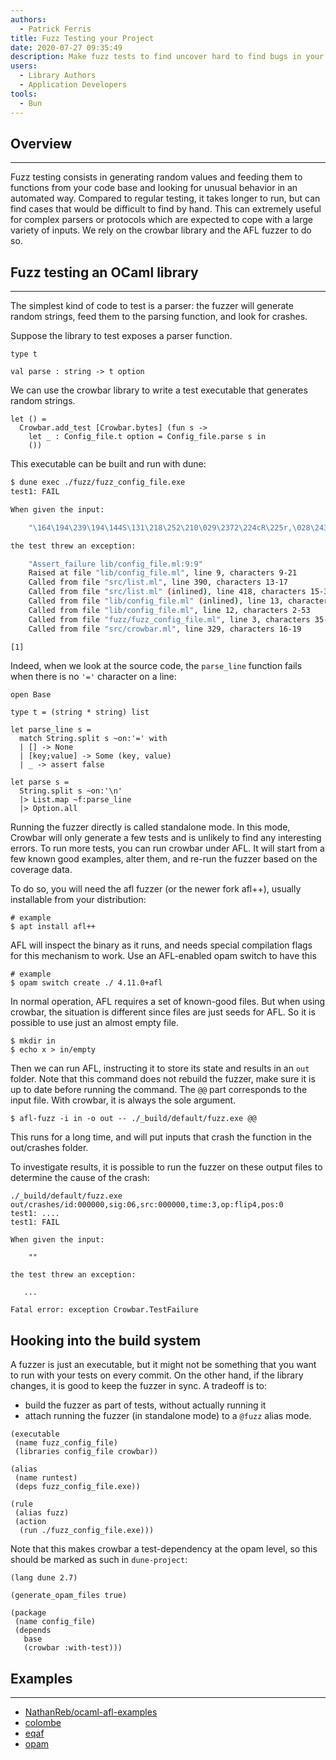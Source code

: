 ```yaml
---
authors:
  - Patrick Ferris
title: Fuzz Testing your Project
date: 2020-07-27 09:35:49
description: Make fuzz tests to find uncover hard to find bugs in your code
users:
  - Library Authors
  - Application Developers 
tools:
  - Bun 
---
```


## Overview

---

Fuzz testing consists in generating random values and feeding them to functions from your code base and looking for unusual behavior in an automated way. Compared to regular testing, it takes longer to run, but can find cases that would be difficult to find by hand.
This can extremely useful for complex parsers or protocols which are expected to cope with a large variety of inputs.
We rely on the crowbar library and the AFL fuzzer to do so.

## Fuzz testing an OCaml library

---

The simplest kind of code to test is a parser: the fuzzer will generate random strings, feed them to the parsing function, and look for crashes.

Suppose the library to test exposes a parser function.

<!-- $MDX file=examples/parser/lib/config_file.mli -->
```
type t

val parse : string -> t option
```

We can use the crowbar library to write a test executable that generates random strings.

<!-- $MDX file=examples/parser/fuzz/fuzz_config_file.ml -->
```
let () =
  Crowbar.add_test [Crowbar.bytes] (fun s ->
    let _ : Config_file.t option = Config_file.parse s in
    ())
```

This executable can be built and run with dune:

<!-- TK no highlight -->

```sh dir=examples/parser
$ dune exec ./fuzz/fuzz_config_file.exe
test1: FAIL

When given the input:

    "\164\194\239\194\144S\131\218\252\210\029\2372\224cR\225r,\028\243\159\139m\004\018\254\152\016\207\176>\194\r\245#\189\128\n\179]\007\251\162O\247\134\1655\173\006\019\216\024W\182\219\245u\145%O\026\193"

the test threw an exception:

    "Assert_failure lib/config_file.ml:9:9"
    Raised at file "lib/config_file.ml", line 9, characters 9-21
    Called from file "src/list.ml", line 390, characters 13-17
    Called from file "src/list.ml" (inlined), line 418, characters 15-31
    Called from file "lib/config_file.ml" (inlined), line 13, characters 5-27
    Called from file "lib/config_file.ml", line 12, characters 2-53
    Called from file "fuzz/fuzz_config_file.ml", line 3, characters 35-54
    Called from file "src/crowbar.ml", line 329, characters 16-19

[1]
```

Indeed, when we look at the source code, the `parse_line` function fails when
there is no `'='` character on a line:

<!-- $MDX file=examples/parser/lib/config_file.ml -->
```
open Base

type t = (string * string) list

let parse_line s =
  match String.split s ~on:'=' with
  | [] -> None
  | [key;value] -> Some (key, value)
  | _ -> assert false

let parse s =
  String.split s ~on:'\n'
  |> List.map ~f:parse_line
  |> Option.all
```

Running the fuzzer directly is called standalone mode. In this mode, Crowbar will only generate a few tests and is unlikely to find any interesting errors.
To run more tests, you can run crowbar under AFL. It will start from a few known good examples, alter them, and re-run the fuzzer based on the coverage data.

To do so, you will need the afl fuzzer (or the newer fork afl++), usually installable from your distribution:

```
# example
$ apt install afl++
```

AFL will inspect the binary as it runs, and needs special compilation flags for
this mechanism to work. Use an AFL-enabled opam switch to have this

```
# example
$ opam switch create ./ 4.11.0+afl
```

In normal operation, AFL requires a set of known-good files. But when using crowbar,
the situation is different since files are just seeds for AFL. So it is possible
to use just an almost empty file.

```
$ mkdir in
$ echo x > in/empty
```

Then we can run AFL, instructing it to store its state and results in an `out`
folder. Note that this command does not rebuild the fuzzer, make sure
it is up to date before running the command. The `@@` part corresponds to the
input file. With crowbar, it is always the sole argument.

```
$ afl-fuzz -i in -o out -- ./_build/default/fuzz.exe @@
```

This runs for a long time, and will put inputs that crash the function in the out/crashes folder.

To investigate results, it is possible to run the fuzzer on these output files to determine the cause of the crash:

```
./_build/default/fuzz.exe out/crashes/id:000000,sig:06,src:000000,time:3,op:flip4,pos:0
test1: ....
test1: FAIL

When given the input:

    ""

the test threw an exception:

   ...

Fatal error: exception Crowbar.TestFailure

```

## Hooking into the build system

A fuzzer is just an executable, but it might not be something that you want to run with your tests on every commit. On the other hand, if the library changes, it is good to keep the fuzzer in sync. A tradeoff is to:

- build the fuzzer as part of tests, without actually running it
- attach running the fuzzer (in standalone mode) to a `@fuzz` alias
mode.

<!-- $MDX file=examples/parser/fuzz/dune -->
```
(executable
 (name fuzz_config_file)
 (libraries config_file crowbar))

(alias
 (name runtest)
 (deps fuzz_config_file.exe))

(rule
 (alias fuzz)
 (action
  (run ./fuzz_config_file.exe)))
```

Note that this makes crowbar a test-dependency at the opam level, so this should
be marked as such in `dune-project`:

<!-- $MDX file=examples/parser/dune-project -->
```
(lang dune 2.7)

(generate_opam_files true)

(package
 (name config_file)
 (depends
   base
   (crowbar :with-test)))
```

## Examples

---

- [NathanReb/ocaml-afl-examples](https://github.com/NathanReb/ocaml-afl-examples)
- [colombe](https://github.com/mirage/colombe/blob/da2281afa60cf906405120f647d8c247d189cb85/fuzz/fuzz.ml)
- [eqaf](https://github.com/mirage/eqaf/blob/234ac0b414ba6740fbceedf25ad6cab4633b7de0/fuzz/fuzz.ml)
- [opam](https://github.com/ocaml/opam/tree/7803ac4c3ad0697c3607ef3c05572ec3b894dfc0/src/crowbar)
